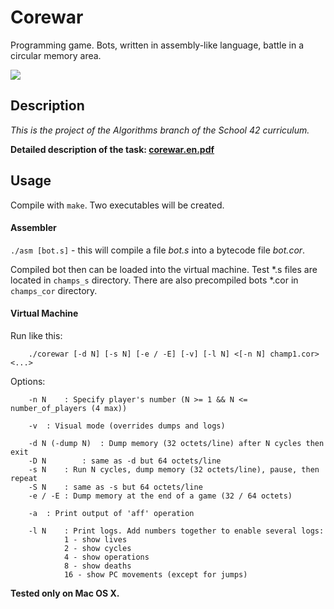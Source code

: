 # Corewar

Programming game. Bots, written in assembly-like language, battle in a circular memory area.

![](corewar_demo.gif)

## Description


*This is the project of the Algorithms branch of the School 42 curriculum.*

**Detailed description of the task: [corewar.en.pdf](https://github.com/bjarne0706/corewar/blob/master/corewar.en.pdf)**

## Usage

Compile with `make`. Two executables will be created.

#### Assembler

`./asm [bot.s]`   - this will compile a file *bot.s* into a bytecode file *bot.cor*.

Compiled bot then can be loaded into the virtual machine. Test \*.s files are located in `champs_s` directory. There are also precompiled bots \*.cor in `champs_cor` directory.

#### Virtual Machine

Run like this:
```
	./corewar [-d N] [-s N] [-e / -E] [-v] [-l N] <[-n N] champ1.cor> <...>
```

Options:
```
	-n N	: Specify player's number (N >= 1 && N <= number_of_players (4 max))

	-v	: Visual mode (overrides dumps and logs)

	-d N (-dump N)	: Dump memory (32 octets/line) after N cycles then exit
	-D N		: same as -d but 64 octets/line
	-s N	: Run N cycles, dump memory (32 octets/line), pause, then repeat
	-S N	: same as -s but 64 octets/line
	-e / -E	: Dump memory at the end of a game (32 / 64 octets)

	-a	: Print output of 'aff' operation

	-l N	: Print logs. Add numbers together to enable several logs:
			1 - show lives
			2 - show cycles
			4 - show operations
			8 - show deaths
			16 - show PC movements (except for jumps)
```

**Tested only on Mac OS X.**
